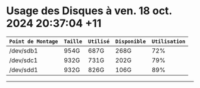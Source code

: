 # Usage des Disques à ven. 18 oct. 2024 20:37:04 +11
|`Point de Montage` | `Taille` | `Utilisé` | `Disponible` | `Utilisation` |
|------------------|--------|----------|--------------|-------------|
|/dev/sdb1 | 954G | 687G | 268G | 72% |
|/dev/sdc1 | 932G | 731G | 202G | 79% |
|/dev/sdd1 | 932G | 826G | 106G | 89% |
----------------------------
